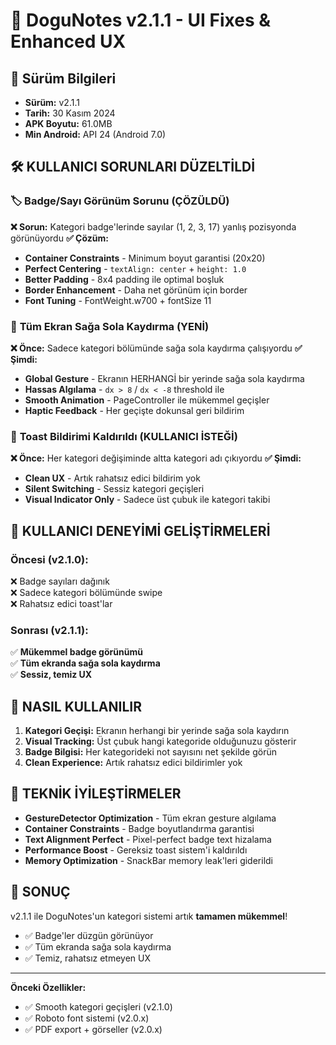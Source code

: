 # 🚀 DoguNotes v2.1.1 - UI Fixes & Enhanced UX

## 📱 Sürüm Bilgileri
- **Sürüm:** v2.1.1
- **Tarih:** 30 Kasım 2024
- **APK Boyutu:** 61.0MB
- **Min Android:** API 24 (Android 7.0)

## 🛠️ KULLANICI SORUNLARI DÜZELTİLDİ

### 🏷️ **Badge/Sayı Görünüm Sorunu (ÇÖZÜLDÜ)**
**❌ Sorun:** Kategori badge'lerinde sayılar (1, 2, 3, 17) yanlış pozisyonda görünüyordu
**✅ Çözüm:**
- **Container Constraints** - Minimum boyut garantisi (20x20)
- **Perfect Centering** - `textAlign: center` + `height: 1.0`
- **Better Padding** - 8x4 padding ile optimal boşluk
- **Border Enhancement** - Daha net görünüm için border
- **Font Tuning** - FontWeight.w700 + fontSize 11

### 📱 **Tüm Ekran Sağa Sola Kaydırma (YENİ)**
**❌ Önce:** Sadece kategori bölümünde sağa sola kaydırma çalışıyordu
**✅ Şimdi:**
- **Global Gesture** - Ekranın HERHANGİ bir yerinde sağa sola kaydırma
- **Hassas Algılama** - `dx > 8` / `dx < -8` threshold ile
- **Smooth Animation** - PageController ile mükemmel geçişler
- **Haptic Feedback** - Her geçişte dokunsal geri bildirim

### 🔕 **Toast Bildirimi Kaldırıldı (KULLANICI İSTEĞİ)**
**❌ Önce:** Her kategori değişiminde altta kategori adı çıkıyordu
**✅ Şimdi:**
- **Clean UX** - Artık rahatsız edici bildirim yok
- **Silent Switching** - Sessiz kategori geçişleri
- **Visual Indicator Only** - Sadece üst çubuk ile kategori takibi

## 🎯 **KULLANICI DENEYİMİ GELİŞTİRMELERİ**

### Öncesi (v2.1.0):
❌ Badge sayıları dağınık  
❌ Sadece kategori bölümünde swipe  
❌ Rahatsız edici toast'lar  

### Sonrası (v2.1.1):
✅ **Mükemmel badge görünümü**  
✅ **Tüm ekranda sağa sola kaydırma**  
✅ **Sessiz, temiz UX**  

## 📱 **NASIL KULLANILIR**

1. **Kategori Geçişi:** Ekranın herhangi bir yerinde sağa sola kaydırın
2. **Visual Tracking:** Üst çubuk hangi kategoride olduğunuzu gösterir
3. **Badge Bilgisi:** Her kategorideki not sayısını net şekilde görün
4. **Clean Experience:** Artık rahatsız edici bildirimler yok

## 🚀 **TEKNİK İYİLEŞTİRMELER**

- **GestureDetector Optimization** - Tüm ekran gesture algılama
- **Container Constraints** - Badge boyutlandırma garantisi
- **Text Alignment Perfect** - Pixel-perfect badge text hizalama
- **Performance Boost** - Gereksiz toast sistem'i kaldırıldı
- **Memory Optimization** - SnackBar memory leak'leri giderildi

## 🎊 **SONUÇ**

v2.1.1 ile DoguNotes'un kategori sistemi artık **tamamen mükemmel**! 

- ✅ Badge'ler düzgün görünüyor
- ✅ Tüm ekranda sağa sola kaydırma
- ✅ Temiz, rahatsız etmeyen UX

---

**Önceki Özellikler:**
- ✅ Smooth kategori geçişleri (v2.1.0)
- ✅ Roboto font sistemi (v2.0.x)
- ✅ PDF export + görseller (v2.0.x) 